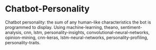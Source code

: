 # Chatbot-Personality
Chatbot personality: the sum of any human-like characteristics the bot is programmed to display. Using machine-learning, theano, sentiment-analysis, cnn, lstm, personality-insights, convolutional-neural-networks, opinion-mining, cnn-keras, lstm-neural-networks, personality-profiling, personality-traits.
